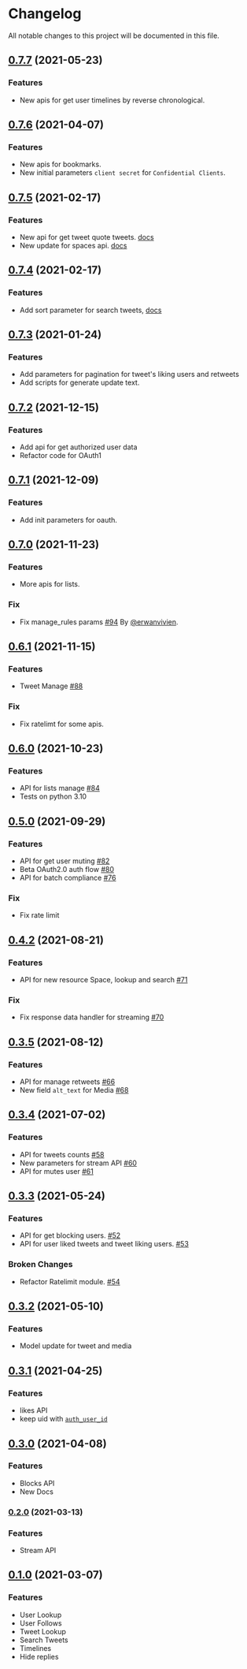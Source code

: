# Changelog

All notable changes to this project will be documented in this file.

## [0.7.7](https://github.com/sns-sdks/python-twitter/v0.7.7) (2021-05-23)

### Features

- New apis for get user timelines by reverse chronological.


## [0.7.6](https://github.com/sns-sdks/python-twitter/v0.7.6) (2021-04-07)

### Features

- New apis for bookmarks.
- New initial parameters `client secret` for `Confidential Clients`.

## [0.7.5](https://github.com/sns-sdks/python-twitter/v0.7.5) (2021-02-17)

### Features

- New api for get tweet quote tweets. [docs](https://twittercommunity.com/t/introducing-the-quote-tweets-lookup-endpoint-to-the-twitter-api-v2/168370)
- New update for spaces api. [docs](https://twittercommunity.com/t/bringing-tweets-shared-in-a-space-and-rsvp-count-to-the-spaces-endpoints/166746)

## [0.7.4](https://github.com/sns-sdks/python-twitter/v0.7.4) (2021-02-17)

### Features

- Add sort parameter for search tweets, [docs](https://twittercommunity.com/t/introducing-the-sort-order-parameter-for-search-endpoints-in-the-twitter-api-v2/166377)

## [0.7.3](https://github.com/sns-sdks/python-twitter/v0.7.3) (2021-01-24)

### Features

- Add parameters for pagination for tweet's liking users and retweets
- Add scripts for generate update text.

## [0.7.2](https://github.com/sns-sdks/python-twitter/v0.7.2) (2021-12-15)

### Features

- Add api for get authorized user data
- Refactor code for OAuth1

## [0.7.1](https://github.com/sns-sdks/python-twitter/v0.7.1) (2021-12-09)

### Features

- Add init parameters for oauth.

## [0.7.0](https://github.com/sns-sdks/python-twitter/v0.7.0) (2021-11-23)

### Features

- More apis for lists.

### Fix

- Fix manage_rules params [#94](https://github.com/sns-sdks/python-twitter/pull/94) By [@erwanvivien](https://github.com/erwanvivien).


## [0.6.1](https://github.com/sns-sdks/python-twitter/v0.6.1) (2021-11-15)

### Features

- Tweet Manage [#88](https://github.com/sns-sdks/python-twitter/issues/88)

### Fix

-  Fix ratelimt for some apis.


## [0.6.0](https://github.com/sns-sdks/python-twitter/v0.6.0) (2021-10-23)

### Features

- API for lists manage [#84](https://github.com/sns-sdks/python-twitter/issues/84)
- Tests on python 3.10

## [0.5.0](https://github.com/sns-sdks/python-twitter/v0.5.0) (2021-09-29)

### Features

- API for get user muting [#82](https://github.com/sns-sdks/python-twitter/issues/82)
- Beta OAuth2.0 auth flow [#80](https://github.com/sns-sdks/python-twitter/issues/80) 
- API for batch compliance [#76](https://github.com/sns-sdks/python-twitter/issues/76)

### Fix

- Fix rate limit 

## [0.4.2](https://github.com/sns-sdks/python-twitter/v0.4.2) (2021-08-21)

### Features

- API for new resource Space, lookup and search [#71](https://github.com/sns-sdks/python-twitter/issues/71)

### Fix

- Fix response data handler for streaming [#70](https://github.com/sns-sdks/python-twitter/issues/70)


## [0.3.5](https://github.com/sns-sdks/python-twitter/v0.3.5) (2021-08-12)

### Features

- API for manage retweets [#66](https://github.com/sns-sdks/python-twitter/issues/66)
- New field `alt_text` for Media [#68](https://github.com/sns-sdks/python-twitter/issues/68)


## [0.3.4](https://github.com/sns-sdks/python-twitter/v0.3.4) (2021-07-02)

### Features

- API for tweets counts [#58](https://github.com/sns-sdks/python-twitter/issues/58)
- New parameters for stream API [#60](https://github.com/sns-sdks/python-twitter/issues/60)
- API for mutes user [#61](https://github.com/sns-sdks/python-twitter/issues/61)


## [0.3.3](https://github.com/sns-sdks/python-twitter/v0.3.3) (2021-05-24)

### Features

- API for get blocking users.  [#52](https://github.com/sns-sdks/python-twitter/issues/52)
- API for user liked tweets and tweet liking users.  [#53](https://github.com/sns-sdks/python-twitter/issues/53)

### Broken Changes

- Refactor Ratelimit module.  [#54](https://github.com/sns-sdks/python-twitter/issues/54)


## [0.3.2](https://github.com/sns-sdks/python-twitter/v0.3.2) (2021-05-10)

### Features

- Model update for tweet and media


## [0.3.1](https://github.com/sns-sdks/python-twitter/v0.3.1) (2021-04-25)

### Features

- likes API
- keep uid with [`auth_user_id`](https://github.com/sns-sdks/python-twitter/pull/44)


## [0.3.0](https://github.com/sns-sdks/python-twitter/v0.3.0) (2021-04-08)

### Features

- Blocks API
- New Docs


### [0.2.0](https://github.com/sns-sdks/python-twitter/v0.2.0) (2021-03-13)

### Features

- Stream API


## [0.1.0](https://github.com/sns-sdks/python-twitter/v0.1.0) (2021-03-07)

### Features

- User Lookup
- User Follows
- Tweet Lookup
- Search Tweets
- Timelines
- Hide replies
